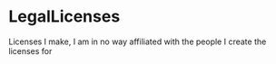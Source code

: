 # LegalLicenses
Licenses I make, I am in no way affiliated with the people I create the licenses for
